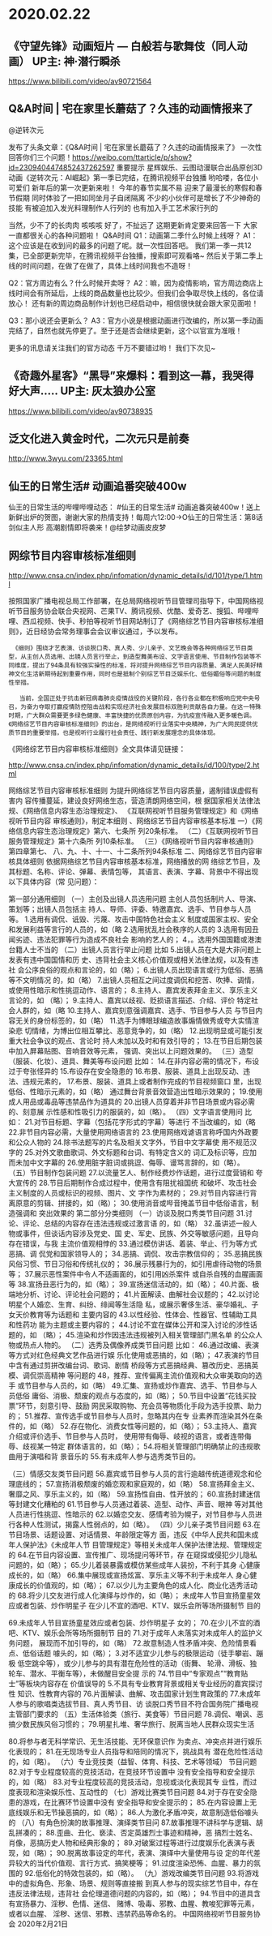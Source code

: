 # 2020.02.22




## 《守望先锋》动画短片 — 白般若与歌舞伎（同人动画） UP主: 神·潜行瞬杀

https://www.bilibili.com/video/av90721564


## Q&A时间 | 宅在家里长蘑菇了？久违的动画情报来了

@逆转次元  

发布了头条文章：《Q&A时间 | 宅在家里长蘑菇了？久违的动画情报来了》
一次性回答你们三个问题！https://weibo.com/ttarticle/p/show?id=2309404474852437262597
重要提示
星辉娱乐、云图动漫联合出品原创3D动画《逆转次元：AI崛起》第一季已完结，在腾讯视频平台独播
哟哈喽，各位小可爱们
新年后的第一次更新来啦！
今年的春节实属不易
迎来了最漫长的寒假和春节假期
同时体验了一把如同坐月子自闭隔离
不少的小伙伴可是增长了不少神奇的技能
有被迫加入发光料理制作人行列的
也有加入手工艺术家行列的

当然，少不了的长肉肉
咳咳咳
好了，不扯远了
这期更新肯定要来回答一下
大家一直都很关心的各种问题啦！ 
Q&A时间
Q1：动画第二季什么时候上线呀？
A1：这个应该是在收到问的最多的问题了呢。就一次性回答吧。
我们第一季一共12集，已全部更新完毕，在腾讯视频平台独播，搜索即可观看咯~
然后关于第二季上线的时间问题，在做了在做了，具体上线时间我也不造呀！

Q2：官方周边有么？什么时候开卖呀？
A2：嘛，因为疫情影响，官方周边商店上线时间会有所延后，上线的商品数量也比较少。但我们会争取尽快上线的，各位请放心！
还有新的周边商品制作计划也已经启动中，相信很快就会跟大家见面啦！

Q3：那小说还会更新么？
A3：官方小说是根据动画进行改编的，所以第一季动画完结了，自然也就先停更了。至于还是否会继续更新，这个以官宣为准哦！

更多的讯息请关注我们的官方动态
千万不要错过哟！
我们下次见~ 
## 《奇趣外星客》“黑导”来爆料：看到这一幕，我哭得好大声..... UP主: 灰太狼办公室

https://www.bilibili.com/video/av90738935



## 泛文化进入黄金时代，二次元只是前奏

http://www.3wyu.com/23365.html
## 仙王的日常生活# 动画追番突破400w

仙王的日常生活的哔哩哔哩动态：
#仙王的日常生活# 动画追番突破400w！送上新鲜出炉的贺图，谢谢大家的热情支持！每周六12:00→O仙王的日常生活：第8话 剑似主人形  高潮剧情即将袭来！@绘梦动画皮皮梦
 
## 网综节目内容审核标准细则 

http://www.cnsa.cn/index.php/infomation/dynamic_details/id/101/type/1.html

按照国家广播电视总局工作部署，在总局网络视听节目管理司指导下，中国网络视听节目服务协会联合央视网、芒果TV、腾讯视频、优酷、爱奇艺、搜狐、哔哩哔哩、西瓜视频、快手、秒拍等视听节目网站制订了《网络综艺节目内容审核标准细则》，近日经协会常务理事会会议审议通过，予以发布。

     《细则》围绕才艺表演、访谈脱口秀、真人秀、少儿亲子、文艺晚会等各种网络综艺节目类型，从主创人员选用、出镜人员言行举止，到造型舞美布设、文字语言使用、节目制作包装等不同维度，提出了94条具有较强实操性的标准，将对提升网络综艺节目内容质量、满足人民美好精神文化生活新期待起到重要作用，同时也是抵制个别综艺节目泛娱乐化、低俗媚俗等问题的制度性举措。

       当前，全国正处于抗击新冠病毒肺炎疫情战役的关键阶段，各行各业都在积极响应党中央号召，为奋力夺取打赢疫情防控阻击战和实现经济社会发展目标双胜利贡献各自力量。在这一特殊时期，广大群众需要更多绿色健康、丰富快捷的优质原创内容，为抗疫宣传融入更多暖色调。《网络综艺节目内容审核标准细则》的出台，是网络视听行业落实中央精神，为广大网民提供优质节目的重要举措，也是视听行业履行社会责任、践行新发展理念的具体体现。

《网络综艺节目内容审核标准细则》全文具体请见链接：

http://www.cnsa.cn/index.php/infomation/dynamic_details/id/100/type/2.html


网络综艺节目内容审核标准细则
为提升网络综艺节目内容质量，遏制错误虚假有害内
容传播蔓延，建设良好网络生态，营造清朗网络空间，根
据国家相关法律法规、《网络信息内容生态治理规定》、
《互联网视听节目服务管理规定》和《网络视听节目内容
审核通则》，制定本细则
、网络综艺节目内容审核基本标准
一）《网络信息内容生态治理规定》第六、七条所
列20条标准。
（二）《互联网视听节目服务管理规定》第十六条所
列10条标准。
（三）《网络视听节目内容审核通则》第四章第七、
八、九、十、十一、十二条所列94条标准
二、网络综艺节目内容审核具体细则
依据网络综艺节目内容审核基本标准，网络播放的网
络综艺节目，及其标题、名称、评论、弹幕、表情包等，
其语言、表演、字幕、背景中不得出现以下具体内容（常
见问题）：

第一部分通用细则
（一）主创及出镜人员选用问题
主创人员包括制片人、导演、策划等；出镜人员包括主
持人、导师、评委、特邀嘉宾、选手、节目参与人员等。
1.选用有调侃、诋毁、污蔑、攻击中国特色社会主义
制度或国家主权、安全和发展利益等言行的人员的，如（略
2.选用扰乱社会秩序的人员的
3.选用有因丑闻劣迹、违法犯罪等行为造成不良社会
影响的艺人的；
4，。选用外国国籍或港澳台籍人士不当的
（二）出镜人员言行举止问题
比如
5.出镜人员在大是大非问题上发表有违中国国情和历
史、违背社会主义核心价值观或相关法律法规，以及有违社
会公序良俗的观点和言论的，如（略）；
6.出镜人员出现语言或行为低俗、恶搞等不文明情况
的，如（略）
7.出镜人员相互之间过度调侃和挖苦、吹捧、调情，
或使用性暗示和性挑逗动作、语言的；
8.主持人、嘉宾发表拜金主义、享乐主义言论的，如
（略）；
9.主持人、嘉宾以歧视、贬损语言描述、介绍、评价
特定社会人群的，如（略
10.主持人、嘉宾刻意强调嘉宾、选手、节目参与人员
与节目内容无关的身份标签的，如（略）
11.选手为博眼球编造故事煽情做秀或夸大实情渲染悲
切情绪，为博出位相互攀比、恶意竞争的，如（略）
12.出现明显或可能引发重大社会争议的观点、言论时
持人未加以及时和有效引导的；
13.在节目后期包装中加入屏幕贴图、音响音效等元素，
强调、突出以上问题效果的。
（三）造型（服装、化妆）、道具、舞美等布设问题
比如：
14.在非内容必需的情况下，布设过于夸张怪异的
15.布设存在安全隐患的
16.布景、服装、道具上出现反动、违法、违规元素的，
17.布景、服装、道具上或者制作完成的节目视频窗口
里，出现低俗、性暗示元素的，如（略）
通过舞台背景音效营造出性暗示效果的；
19.使用成人用品或毒品等违禁品作为道具的
20.出镜人员穿着并非节目场景或内容必需的、刻意展
示性感和性吸引力的服装的，如（略）。
（四）文字语言使用问
比如：
21.对节目标题、字幕（包括花字形式的字幕）等进行
不当改编的，如（略
22.非节目内容必需，大量使用网络语言的
23.使用网络戏谑语言称呼国内外政要和公众人物的
24.除书法题写的片名及相关文字外，节目中文字幕使
用不规范汉字的
25.对外文歌曲歌词、外文标题和台词、有特定含义的
词汇及标识等，应加而未加中文字幕的
26.使用脏字脏词或挑逗、侮辱、谩骂言辞的，如（略）。
（五）节目制作包装问题
27.以流量艺人、制作经费炒作话题，进行过度营销和
夸大宣传的
28.节目后期制作合成过程中，使用含有阻扰祖国统
和破坏、攻击社会主义制度的人员或标识的视频、图片、文
字作为素材的；
29.对节目内容进行背离原意的剪辑、拼接的，如（略）；
30.使用消音或哔音掩盖节目中低俗语言，制造强调和
突出效果的
第二部分分类细则
（一）访谈及脱口秀类节目问题
31.讨论、评论、总结的内容存在违法违规或过激言语
的，如（略）
32.虽讲述一般人物或事件，但谈话内容涉及党史、国
史、军史、民族、外交等敏感问题，且导向存在错误，与我
主流价值观相悖的
33.通过模仿讲话、着装、举止、行为等方式恶搞、调
侃党和国家领导人的；
34.恶搞、调侃、攻击宗教信仰的；
35.恶搞民族风俗习惯、节日习俗和传统礼仪的；
36.展示残暴行为的，如引用虐待动物的场景等；
37.展示恶性案件中令人不适画面的，如引用凶杀案件
或自杀自残的血腥画面等
38.宣扬丑恶行为的，如（略）；
39.宣扬迷信活动的，如（略）；
40.片面、极端地分析、讨论、评论社会问题的；
41.片面解读、曲解社会议题的；
42.以讨论明星个人婚恋、生育、纠纷、绯闻等生活隐
私，或展示奢侈生活、豪华婚礼、子女天价教育等为话题和
主要内容的
43.以性经验、性体会、性器官、性辅助工具和性药功
能为主题或主要内容的；
44.讨论不宜在媒体公开和深入讨论的涉性话题的，如
（略）；
45.渲染和炒作因违法违规被列入相关管理部门黑名单
的公众人物或热点人物的。
（二）选秀及偶像养成类节目问题
比如：
46.通过改编、表演等方式对红色经典文艺作品进行娱
乐化使用或恶搞的，如（略）；
47.表演的节目中含有通过剪拼改编台词、歌词、剧情
桥段等方式恶搞经典、篡改历史、恶搞英模、调侃崇高精神
等问题的
48，推荐、宣传偏离主流价值观和大众审美取向的选手
或节目参与人员的，如（略）
49.汇集、宣扬或炒作嘉宾、选手、节目参与人员低俗
庸俗、消极、颓废的观点与态度的，如（略）；
50.节目中设置“花钱买投票”环节，刻意引导、鼓励
网民采取购物、充会员等物质化手段为选手投票、助力的；
51.推荐、宣传选手或节目参与人员时，忽略其内在专
业素养而渲染其外在条件的，如（略）
52.存在物化、消费女性等问题的，如（略）；
53.主持人、嘉宾介绍或评价选手、节目参与人员时，
使用带有侮辱、岐视的语言，或者连带侮辱、歧视某一特定
群体语言的，如（略）；
54.将相关管理部门明确禁止的违规歌曲用于演唱和背
景音乐的
55.有未成年人参与选秀类节目的。


（三）情感交友类节目问题
56.嘉宾或节目参与人员的言行逾越传统道德观念和伦
理底线的；
57.宣扬消极颓废的婚恋观和家庭观的，如（略）
58.宣扬拜金主义、奢靡之风、享乐主义的，如（略）
59.宣扬性自由、性开放的；
60.宣扬封建迷信等封建文化糟粕的
61.节目参与人员通过着装、造型、动作、声音、眼神
等对其他人员进行性挑逗、性暗示的
62.以婚恋交友、感情考验为幌子，对节目参与人员进
行各种人性测试，揭露人性弱点的，如（略）。
（四）少儿亲子类节目问题
63.在节目场景、话题设置、对话情景、年龄限定等方
面，违反《中华人民共和国未成年人保护法》《未成年人节
目管理规定》等相关未成年人保护法律法规、管理规定的
64.在节目内容设置、宣传推广、现场提问等环节，存
在窥探或侵犯少儿隐私问题的，如（略）；
65.少儿着装暴露或模仿某些成年人装扮，不利于其身
心健康成长的，如（略）
66.集中展现或宣扬炫富、享乐主义等不利于未成年人
身心健康成长的价值观的，如（略）；
67.以少儿为主要角色的成人化、商业化选秀活动的
68.将少儿交友进行成人化演绎与炒作的，如（略）；
未成年人节目宣扬童星效应或者包装、炒作明星子
在少儿不宜的酒吧、KTV、娱乐会所等场所摄制节
目的

69.未成年人节目宣扬童星效应或者包装、炒作明星子
女的；
70.在少儿不宜的酒吧、KTV、娱乐会所等场所摄制节
目的
71.对于成年人未落实对未成年人的监护义务问题，
展现而不加引导的，如（略）
72.故意制造人性矛盾冲突、危险情景看点、低俗话题
噱头的，如（略）；
3.对不适宜少儿参与的极限运动（徒手攀岩、蹦极
低空跳伞等），或少儿参与的具有潜在危险性的活动（街舞、
轮滑、滑板、独轮车、潜水、平衡车等），未做醒目安全提
示的
74.节目中“专家观点”“教育贴士”等板块内容存在
价值误导的
5.不具有专业教育背景或相关专业经历的嘉宾探讨性
知识、性教育内容的
76.片面解读、曲解、攻击国家计划生育政策的
77.未成年人参与的歌唱类选拔节目、真人秀节目、访
谈脱口秀节目不符合国务院广播电视主管部门要求的
（五）生活体验类（旅行、美食等）节目问题
78.调侃、嘲讽、恶搞少数民族风俗习惯的；
79.明星扎堆、奢华旅行、脱离当地人民群众现实生活

80.将参与者无科学常识、无生活技能、无环保意识作
为卖点、冲突点并进行娱乐化表现的；
81.在无现场专业人员指导和陪同的情况下，挑战具有
潜在危险性活动的，如（略）。
（六）专业竞技类（益智、体育、科技、艺术等领域）
节目问题
82.对于专业程度较高的竞技活动，在竞技环节设置中
没有安全指导和安全提示的，如（略）
83.对专业程度较高的竞技活动，忽视或淡化表现其专
业性，而过度表现和渲染娱乐性、互动性的
（七）游戏比赛类节目问题
84.对于存在安全隐患的游戏，在比赛环节设置中没有
安全指导和安全提示的；
85.在内容设置上无底线娱乐和无节操恶搞的，如（略）；
86.人为激化矛盾冲突，故意制造低俗噱头的
（八）有角色扮演的故事推理、演绎类节目问
87.故事推理不讲科学与逻辑、胡乱拼凑的；
88.歪曲、丑化、亵渎、否定英雄烈士事迹和精神，恶
搞烈士姓名、肖像，恶搞历史人物和经典形象的；
89.对破案过程等进行过度娱乐化表演与表现，如（略）；
90.脱离故事设定的年代，表演、演绎中大量使用与设
定的年代差异较大的当代价值观、言行方式、搞笑梗等；
91.过度渲染恐怖、血腥、暴力的氛围的
92.低俗化的特效包装的，如（略）。
（九）游戏改编类节目问题
93.将游戏中的虚拟角色、形象、场景、规则等直接搬
到真人参与的现实综艺节目中，存在违反法律法规，违背社
会伦理道德问题的内容的，如（略）；
94.节目中的道具含有宣扬暴力、淫秽、色情、迷信、
赌博、吸毒、邪教、血腥、教唆犯罪等元素，或者以血腥、
淫秽、迷信、邪教、违禁药品等命名的。
中国网络视听节目服务协会
2020年2月21日